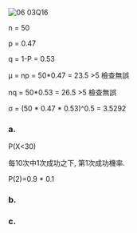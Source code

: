![06 03Q16](https://github.com/user-attachments/assets/46cafedd-3817-445f-98db-def74d155cd0)

n = 50

p = 0.47

q = 1-P = 0.53

&mu; = np = 50*0.47 = 23.5 >5 檢查無誤

nq = 50*0.53 = 26.5 >5 檢查無誤

&sigma; = (50 * 0.47 * 0.53)^0.5 = 3.5292

### a.
P(X<30)

每10次中1次成功之下, 第1次成功機率.
		
P(2)=0.9 * 0.1

### b.

### c.


